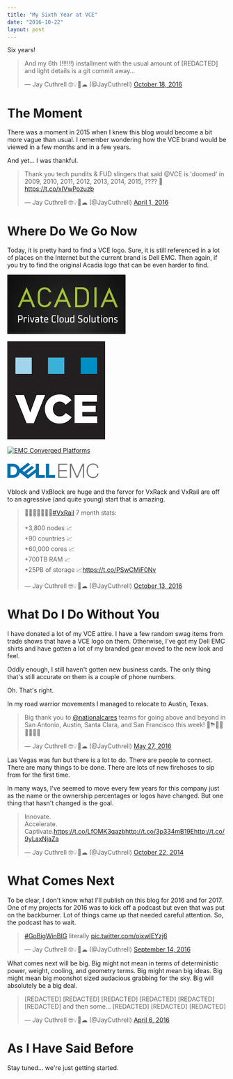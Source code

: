 ```yaml
---
title: "My Sixth Year at VCE"
date: "2016-10-22"
layout: post
---
```


Six years!

<blockquote class="twitter-tweet" data-lang="en"><p lang="en" dir="ltr">And my 6th (!!!!!!) installment with the usual amount of [REDACTED] and light details is a git commit away...</p>&mdash; Jay Cuthrell 🤓💡🚀☁ (@JayCuthrell) <a href="https://twitter.com/JayCuthrell/status/788394956347944961">October 18, 2016</a></blockquote>
<script async src="//platform.twitter.com/widgets.js" charset="utf-8"></script>

The Moment
==========

There was a moment in 2015 when I knew this blog would become a bit
more vague than usual. I remember wondering how the VCE brand would be viewed in
a few months and in a few years. 

And yet... I was thankful.

<blockquote class="twitter-tweet" data-lang="en"><p lang="en" dir="ltr">Thank
you tech pundits &amp; FUD slingers that said @VCE is &#39;doomed&#39; in 2009,
2010, 2011, 2012, 2013, 2014, 2015, ???? 🚀<a
href="https://t.co/xIVwPozuzb">https://t.co/xIVwPozuzb</a></p>&mdash; Jay
Cuthrell 🤓💡🚀☁ (@JayCuthrell) <a
href="https://twitter.com/JayCuthrell/status/715756345320947712">April 1,
2016</a></blockquote>
<script async src="//platform.twitter.com/widgets.js" charset="utf-8"></script>

Where Do We Go Now
==================

Today, it is pretty hard to find a VCE logo. Sure, it is still referenced in a
lot of places on the Internet but the current brand is Dell EMC. Then again, if
you try to find the original Acadia logo that can be even harder to find.

[![Acadia](/images/acadia.jpg
"Acadia")](http://www.vce.com/about/media/news?id=tcm:20-468)

[![VCE](/images/vce.png "VCE")](http://vce.com)

[![EMC Converged Platforms](/images/vce-logo-text.png "EMC Converged
Platforms")](http://www.vce.com/about/media/news?id=tcm:20-36801)

[![Dell EMC](/images/dell-emc-logo-text.png "Dell EMC")](http://vce.com)

Vblock and VxBlock are huge and the fervor for VxRack and VxRail are off to an
agressive (and quite young) start that is amazing.

<blockquote class="twitter-tweet" data-lang="en"><p lang="en"
dir="ltr">📅📅📅📅📅📅📅<a
href="https://twitter.com/hashtag/VxRail?src=hash">#VxRail</a> 7 month
stats:<br><br>+3,800 nodes 📈<br>+90 countries 📈<br>+60,000 cores 📈<br>+700TB
RAM 📈<br>+25PB of storage 📈<a
href="https://t.co/PSwCMiF0Nv">https://t.co/PSwCMiF0Nv</a></p>&mdash; Jay
Cuthrell 🤓💡🚀☁ (@JayCuthrell) <a
href="https://twitter.com/JayCuthrell/status/786426200222674945">October 13,
2016</a></blockquote>
<script async src="//platform.twitter.com/widgets.js" charset="utf-8"></script>

What Do I Do Without You
========================

I have donated a lot of my VCE attire. I have a few random swag items from trade
shows that have a VCE logo on them. Otherwise, I've got my Dell EMC shirts and
have gotten a lot of my branded gear moved to the new look and feel.

Oddly enough, I still haven't gotten new business cards. The only thing that's
still accurate on them is a couple of phone numbers.

Oh. That's right.

In my road warrior movements I managed to relocate to Austin, Texas.

<blockquote class="twitter-tweet" data-lang="en"><p lang="en" dir="ltr">Big
thank you to <a href="https://twitter.com/nationalcares">@nationalcares</a>
teams for going above and beyond in San Antonio, Austin, Santa Clara, and San
Francisco this week! 🛫⛈🛬🚗👍🏽💯😀</p>&mdash; Jay Cuthrell 🤓💡🚀☁ (@JayCuthrell)
<a href="https://twitter.com/JayCuthrell/status/736313663661871104">May 27,
2016</a></blockquote>
<script async src="//platform.twitter.com/widgets.js" charset="utf-8"></script>

Las Vegas was fun but there is a lot to do. There are people to connect. There
are many things to be done. There are lots of new firehoses to sip from for the
first time.

In many ways, I've seemed to move every few years for this company just as the
name or the ownership percentages or logos have changed. But one thing that
hasn't changed is the goal.

<blockquote class="twitter-tweet" data-lang="en"><p lang="ro"
dir="ltr">Innovate.<br>Accelerate.<br>Captivate.<a
href="https://t.co/LfOMK3qazb">https://t.co/LfOMK3qazb</a><a
href="http://t.co/3p334mB19E">http://t.co/3p334mB19E</a><a
href="http://t.co/9yLaxNjaZa">http://t.co/9yLaxNjaZa</a></p>&mdash; Jay Cuthrell
🤓💡🚀☁ (@JayCuthrell) <a
href="https://twitter.com/JayCuthrell/status/524936741203877888">October 22,
2014</a></blockquote>
<script async src="//platform.twitter.com/widgets.js" charset="utf-8"></script>

What Comes Next
===============

To be clear, I don't know what I'll publish on this blog for 2016 and for 2017.
One of my projects for 2016 was to kick off a podcast but even that was put on
the backburner. Lot of things came up that needed careful attention. So, the
podcast has to wait.

<blockquote class="twitter-tweet" data-lang="en"><p lang="en" dir="ltr"><a
href="https://twitter.com/hashtag/GoBigWinBIG?src=hash">#GoBigWinBIG</a>
literally <a
href="https://t.co/oixwIEYzj6">pic.twitter.com/oixwIEYzj6</a></p>&mdash; Jay
Cuthrell 🤓💡🚀☁ (@JayCuthrell) <a
href="https://twitter.com/JayCuthrell/status/776083395226980353">September 14,
2016</a></blockquote>
<script async src="//platform.twitter.com/widgets.js" charset="utf-8"></script>

What comes next will be big. Big might not mean in terms of deterministic power,
weight, cooling, and geometry terms. Big might mean big ideas. Big might mean
big moonshot sized audacious grabbing for the sky. Big will absolutely be a big
deal.

<blockquote class="twitter-tweet" data-lang="en"><p lang="en"
dir="ltr">[REDACTED] [REDACTED] [REDACTED] [REDACTED] [REDACTED] [REDACTED] and
then some... [REDACTED] [REDACTED] [REDACTED]</p>&mdash; Jay Cuthrell 🤓💡🚀☁
(@JayCuthrell) <a
href="https://twitter.com/JayCuthrell/status/717859318842822656">April 6,
2016</a></blockquote>
<script async src="//platform.twitter.com/widgets.js" charset="utf-8"></script>

As I Have Said Before
=====================

Stay tuned... we're just getting started.





